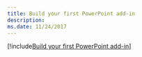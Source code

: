 ```yaml
---
title: Build your first PowerPoint add-in
description: 
ms.date: 11/24/2017 
---
```


[!include[Build your first PowerPoint add-in](../includes/file-get-started-powerpoint.md)]